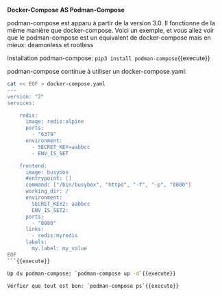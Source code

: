 
**Docker-Compose AS Podman-Compose**

podman-compose est apparu à partir de la version 3.0. Il fonctionne de la même manière que docker-compose.
Voici un exemple, et vous allez voir que le podman-compose est un équivalent de docker-compose mais en mieux: deamonless et rootless

Installation podman-compose: `pip3 install podman-compose`{{execute}}

podman-compose continue à utiliser un docker-compose.yaml:

```sh
cat << EOF > docker-compose.yaml
---
version: "2"
services:

    redis:
      image: redis:alpine
      ports:
        - "6379"
      environment:
        - SECRET_KEY=aabbcc
        - ENV_IS_SET

    frontend:
      image: busybox
      #entrypoint: []
      command: ["/bin/busybox", "httpd", "-f", "-p", "8080"]
      working_dir: /
      environment:
        SECRET_KEY2: aabbcc
        ENV_IS_SET2:
      ports:
        - "8080"
      links:
        - redis:myredis
      labels:
        my.label: my_value
EOF
```{{execute}}

Up du podman-compose: `podman-compose up -d`{{execute}}

Vérfier que tout est bon: `podman-compose ps`{{execute}}